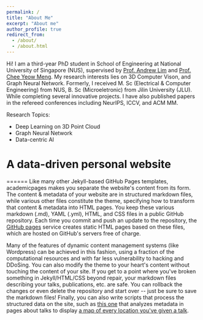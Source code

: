 ```yaml
---
permalink: /
title: "About Me"
excerpt: "About me"
author_profile: true
redirect_from: 
  - /about/
  - /about.html
---
```

Hi! I am a third-year PhD student in School of Engineering at National University of Singapore (NUS), supervised by [Prof. Andrew Lim](https://www.limandrew.org/) and [Prof. Chee Yeow Meng](https://scholar.google.com/citations?user=99AJNXEAAAAJ&hl=zh-CN). My research interests lies on 3D Computer Vison, and Graph Neural Network. Formerly, I received M. Sc (Electrical & Computer Engineering) from NUS, B. Sc (Microeletronic) from Jilin University (JLU). While completing several innovative projects. I have also published papers in the refereed conferences including NeurIPS, ICCV, and ACM MM.

Research Topics:
* Deep Learning on 3D Point Cloud
* Graph Neural Network
* Data-centric AI

# A data-driven personal website
======
Like many other Jekyll-based GitHub Pages templates, academicpages makes you separate the website's content from its form. The content & metadata of your website are in structured markdown files, while various other files constitute the theme, specifying how to transform that content & metadata into HTML pages. You keep these various markdown (.md), YAML (.yml), HTML, and CSS files in a public GitHub repository. Each time you commit and push an update to the repository, the [GitHub pages](https://pages.github.com/) service creates static HTML pages based on these files, which are hosted on GitHub's servers free of charge.

Many of the features of dynamic content management systems (like Wordpress) can be achieved in this fashion, using a fraction of the computational resources and with far less vulnerability to hacking and DDoSing. You can also modify the theme to your heart's content without touching the content of your site. If you get to a point where you've broken something in Jekyll/HTML/CSS beyond repair, your markdown files describing your talks, publications, etc. are safe. You can rollback the changes or even delete the repository and start over -- just be sure to save the markdown files! Finally, you can also write scripts that process the structured data on the site, such as [this one](https://github.com/academicpages/academicpages.github.io/blob/master/talkmap.ipynb) that analyzes metadata in pages about talks to display [a map of every location you've given a talk](https://academicpages.github.io/talkmap.html).

